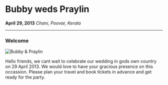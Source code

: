 # Bubby weds Praylin
**April 29, 2013**
*Chani, Poovar, Kerala*

------------------------

### Welcome

![Bubby & Praylin](https://raw.github.com/rayber/wedding/master/bubby-and-praylin.jpg)

Hello friends, we cant wait to celebrate our wedding in gods own country on 29 April 2013. We would love to have your gracious presence on this occassion. Please plan your travel and book tickets in advance and get ready for the party.

